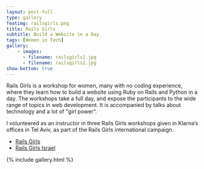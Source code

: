 ```yaml
---
layout: post-full
type: gallery
featimg: railsgirls.png
title: Rails Girls
subtitle: Build a Website in a Day
tags: [Women in Tech]
gallery:
    - images:
      - filename: railsgirls1.jpg
      - filename: railsgirls2.jpg
show-bottom: true
---
```


Rails Girls is a workshop for women, many with no coding experience, where they learn how to build a website using Ruby on Rails and Python in a day.
The workshops take a full day, and expose the participants to the wide range of topics in web development. It is accompanied by talks about technology and a lot of "girl power”.

I volunteered as an instructor in three Rails Girls workshops given in Klarna’s offices in Tel Aviv, as part of the Rails Girls international campaign.


* [Rails Girls](http://railsgirls.com)
* [Rails Girls Israel](http://railsgirls.co.il)

{% include gallery.html %}